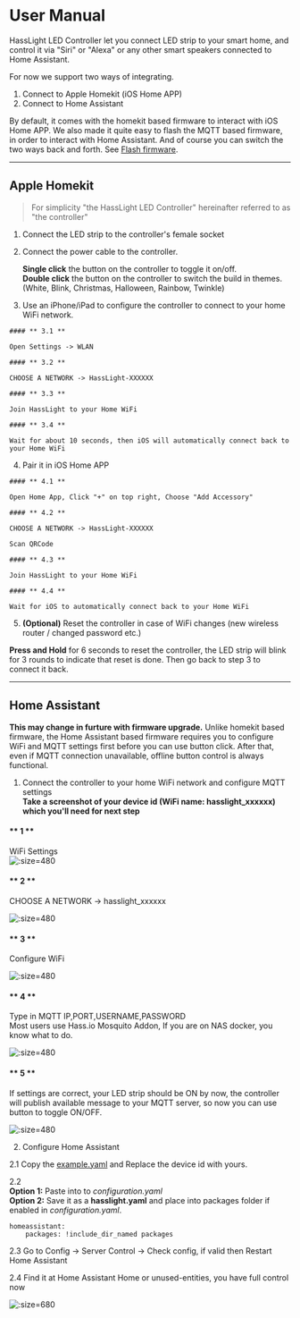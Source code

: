 # User Manual

HassLight LED Controller let you connect LED strip to your smart home, and control it via "Siri" or "Alexa" or any other smart speakers connected to Home Assistant. 

For now we support two ways of integrating. 
1. Connect to Apple Homekit (iOS Home APP)
2. Connect to Home Assistant 

By default, it comes with the homekit based firmware to interact with iOS Home APP.
We also made it quite easy to flash the MQTT based firmware, in order to interact with Home Assistant. And of course you can switch the two ways back and forth. See [Flash firmware](flash).

----

## Apple Homekit

> For simplicity "the HassLight LED Controller" hereinafter referred to as "the controller" 

1. Connect the LED strip to the controller's female socket
2. Connect the power cable to the controller. 
 
   **Single click** the button on the controller to toggle it on/off.  
   **Double click** the button on the controller to switch the build in themes. (White, Blink, Christmas, Halloween, Rainbow, Twinkle)

3. Use an iPhone/iPad to configure the controller to connect to your home WiFi network.

<!-- tabs:start -->

    #### ** 3.1 **

    Open Settings -> WLAN

    #### ** 3.2 **

    CHOOSE A NETWORK -> HassLight-XXXXXX 

    #### ** 3.3 **

    Join HassLight to your Home WiFi

    #### ** 3.4 **

    Wait for about 10 seconds, then iOS will automatically connect back to your Home WiFi

<!-- tabs:end -->

4. Pair it in iOS Home APP

<!-- tabs:start -->

    #### ** 4.1 **

    Open Home App, Click "+" on top right, Choose "Add Accessory"

    #### ** 4.2 **

    CHOOSE A NETWORK -> HassLight-XXXXXX 
    
    Scan QRCode

    #### ** 4.3 **

    Join HassLight to your Home WiFi

    #### ** 4.4 **

    Wait for iOS to automatically connect back to your Home WiFi

<!-- tabs:end -->

5. **(Optional)** Reset the controller in case of WiFi changes (new wireless router / changed password etc.)

  **Press and Hold** for 6 seconds to reset the controller, the LED strip will blink for 3 rounds to indicate that reset is done. Then go back to step 3 to connect it back.

----

## Home Assistant

  **This may change in furture with firmware upgrade.** Unlike homekit based firmware, the Home Assistant based firmware requires you to configure WiFi and MQTT settings first before you can use button click. 
  After that, even if MQTT connection unavailable, offline button control is always functional. 

1. Connect the controller to your home WiFi network and configure MQTT settings  
  **Take a screenshot of your device id (WiFi name: hasslight_xxxxxx) which you'll need for next step**


<!-- tabs:start -->

#### ** 1 **

WiFi Settings  
![](./imgs/ha/config_ha_1.jpg ':size=480')

#### ** 2 **

CHOOSE A NETWORK -> hasslight_xxxxxx  

![](./imgs/ha/config_ha_2.jpg ':size=480')

#### ** 3 **

Configure WiFi  

![](./imgs/ha/config_ha_3.jpg ':size=480')

#### ** 4 **

Type in MQTT IP,PORT,USERNAME,PASSWORD  
Most users use Hass.io Mosquito Addon, If you are on NAS docker, you know what to do.  

![](./imgs/ha/config_ha_4.jpg ':size=480')

#### ** 5 **

If settings are correct, your LED strip should be ON by now, the controller will publish available message to your MQTT server, so now you can use button to toggle ON/OFF.  

![](./imgs/ha/config_ha_5.jpg ':size=480')

<!-- tabs:end -->

2. Configure Home Assistant

  2.1 Copy the [example.yaml](./hass.md) and Replace the device id with yours.  

  2.2  
  **Option 1:** Paste into to *configuration.yaml*  
  **Option 2:** Save it as a **hasslight.yaml** and place into packages folder if enabled in *configuration.yaml*.

  ```
  homeassistant:    
      packages: !include_dir_named packages  
  ```

  2.3 Go to Config -> Server Control -> Check config, if valid then Restart Home Assistant

  2.4 Find it at Home Assistant Home or unused-entities, you have full control now

  ![](./imgs/ha/config_ha_6.jpg ':size=680')
  